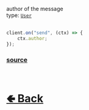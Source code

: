 author of the message<br>
type: [`User`](https://github.com/paigeroid/noscord.js/wiki/Types.User)<br><br>
```js
client.on("send", (ctx) => {
    ctx.author;
});
```

### [source](https://github.com/paigeroid/noscord.js/blob/main/src/Services/TypeService/types/Message/custard/apply.js)


<br> <h1> [🢀 Back](https://github.com/paigeroid/noscord.js/wiki/Types.Message) </h1>